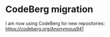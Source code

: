 # CodeBerg migration
I am now using CodeBerg for new repositories: https://codeberg.org/Anonymous941
